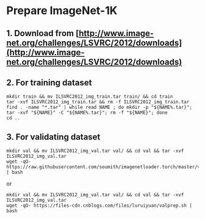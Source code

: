 # Prepare ImageNet-1K

## 1. Download from [http://www.image-net.org/challenges/LSVRC/2012/downloads](http://www.image-net.org/challenges/LSVRC/2012/downloads)

## 2. For training dataset
```shell script
mkdir train && mv ILSVRC2012_img_train.tar train/ && cd train
tar -xvf ILSVRC2012_img_train.tar && rm -f ILSVRC2012_img_train.tar
find . -name "*.tar" | while read NAME ; do mkdir -p "${NAME%.tar}"; tar -xvf "${NAME}" -C "${NAME%.tar}"; rm -f "${NAME}"; done
cd ..
```

## 3. For validating dataset
```shell script
mkdir val && mv ILSVRC2012_img_val.tar val/ && cd val && tar -xvf ILSVRC2012_img_val.tar
wget -qO- https://raw.githubusercontent.com/soumith/imagenetloader.torch/master/valprep.sh | bash
```
or
```shell script
mkdir val && mv ILSVRC2012_img_val.tar val/ && cd val && tar -xvf ILSVRC2012_img_val.tar
wget -qO- https://files-cdn.cnblogs.com/files/luruiyuan/valprep.sh | bash
```